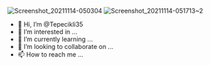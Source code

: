 ![Screenshot_20211114-050304](https://github.com/Tepecikli35/Tepecikli35/assets/153169589/0706f89d-2f73-4e51-adf1-6eb45b98f1dc)
![Screenshot_20211114-051713~2](https://github.com/Tepecikli35/Tepecikli35/assets/153169589/59dcc726-266e-4f0d-b99e-29d72047c78c)
- 👋 Hi, I’m @Tepecikli35
- 👀 I’m interested in ...
- 🌱 I’m currently learning ...
- 💞️ I’m looking to collaborate on ...
- 📫 How to reach me ...

<!---
Tepecikli35/Tepecikli35 is a ✨ special ✨ repository because its `README.md` (this file) appears on your GitHub profile.
You can click the Preview link to take a look at your changes.
--->
